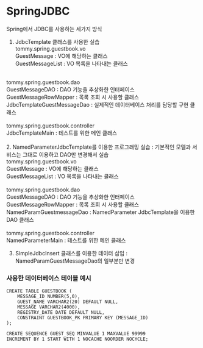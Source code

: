 # SpringJDBC
Spring에서 JDBC를 사용하는 세가지 방식

1. JdbcTemplate 클래스를 사용한 실습<br>
tommy.spring.guestbook.vo<br>
GuestMessage : VO에 해당하는 클래스<br>
GuestMessageList : VO 목록을 나타내는 클래스<br>
<br>	
tommy.spring.guestbook.dao<br>
GuestMessageDAO : DAO 기능을 추상화한 인터페이스<br>
GuestMessageRowMapper : 목록 조회 시 사용할 클래스<br>
JdbcTemplateGuestMessageDao : 실제적인 데이터베이스 처리를 담당할 구현 클래스<br>
<br>
tommy.spring.guestbook.controller<br>
JdbcTemplateMain : 테스트를 위한 메인 클래스<br>
<br>
2.  NamedParameterJdbcTemplate를 이용한 프로그래밍 실습 : 기본적인 모델과 서비스는 그대로 이용하고 DAO만 변경해서 실습<br>
tommy.spring.guestbook.vo<br>
GuestMessage : VO에 해당하는 클래스<br>
GuestMessageList : VO 목록을 나타내는 클래스<br>
<br>
tommy.spring.guestbook.dao<br>
GuestMessageDAO : DAO 기능을 추상화한 인터페이스<br>
GuestMessageRowMapper : 목록 조회 시 사용할 클래스<br>
NamedParamGuestmessageDao : NamedParameter JdbcTemplate을 이용한 DAO 클래스<br>
<br>
tommy.spring.guestbook.controller<br>
NamedParameterMain : 테스트를 위한 메인 클래스<br>

3. SimpleJdbcInsert 클래스를 이용한 데이터 삽입 : NamedParamGuestMessageDao의 일부분만 변경<br>

### 사용한 데이터베이스 테이블 예시

~~~
CREATE TABLE GUESTBOOK (
    MESSAGE_ID NUMBER(5,0),
    GUEST_NAME VARCHAR2(20) DEFAULT NULL,
    MESSAGE VARCHAR2(4000),
    REGISTRY_DATE DATE DEFAULT NULL,
    CONSTRAINT GUESTBOOK_PK PRIMARY KEY (MESSAGE_ID)
);

CREATE SEQUENCE GUEST_SEQ MINVALUE 1 MAXVALUE 99999
INCREMENT BY 1 START WITH 1 NOCACHE NOORDER NOCYCLE;
~~~

